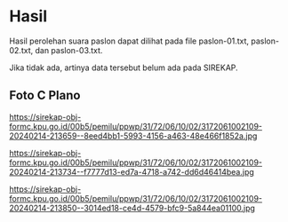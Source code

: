 # Hasil

Hasil perolehan suara paslon dapat dilihat pada file paslon-01.txt, paslon-02.txt, dan paslon-03.txt.

Jika tidak ada, artinya data tersebut belum ada pada SIREKAP.

## Foto C Plano

https://sirekap-obj-formc.kpu.go.id/00b5/pemilu/ppwp/31/72/06/10/02/3172061002109-20240214-213659--8eed4bb1-5993-4156-a463-48e466f1852a.jpg

https://sirekap-obj-formc.kpu.go.id/00b5/pemilu/ppwp/31/72/06/10/02/3172061002109-20240214-213734--f7777d13-ed7a-4718-a742-dd6d46414bea.jpg

https://sirekap-obj-formc.kpu.go.id/00b5/pemilu/ppwp/31/72/06/10/02/3172061002109-20240214-213850--3014ed18-ce4d-4579-bfc9-5a844ea01100.jpg
